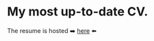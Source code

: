 # My most up-to-date CV.

The resume is hosted :arrow_right: [here](https://leskovde.github.io/resume/ "Disclaimer: the PDF is not printer-friendly!") :arrow_left:
